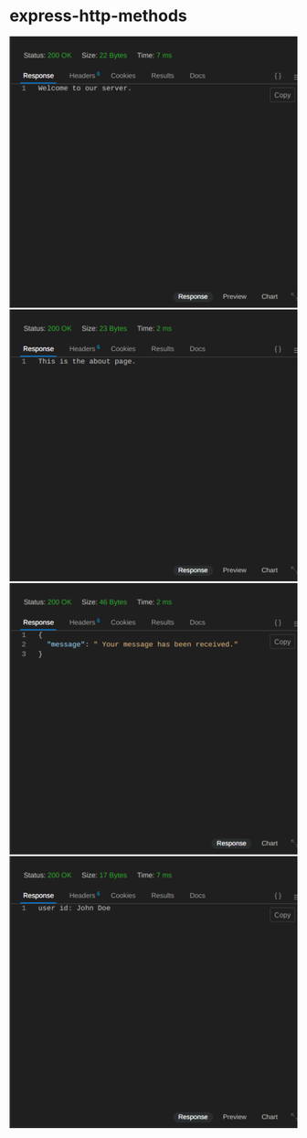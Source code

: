 # express-http-methods

!['/'](image.png)
!['/about'](image-1.png)
!['/contact'](image-2.png)
![user id](image-3.png)

